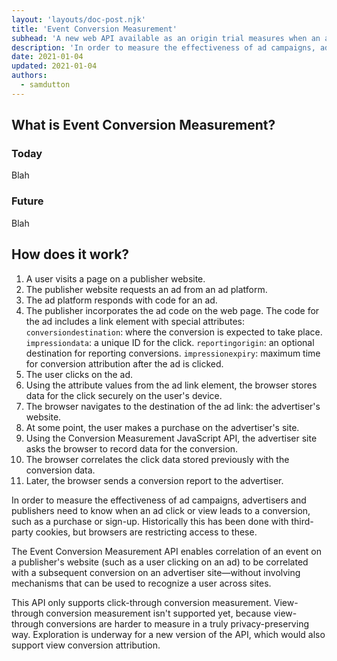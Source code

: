 ```yaml
---
layout: 'layouts/doc-post.njk'
title: 'Event Conversion Measurement'
subhead: 'A new web API available as an origin trial measures when an ad click leads to a conversion, without using cross-site identifiers.'
description: 'In order to measure the effectiveness of ad campaigns, advertisers and publishers need to know when an ad click or view leads to a conversion, such as a purchase or sign-up. Historically, this has been done with third-party cookies. Now, the Event Conversion Measurement API enables the correlation of an event on a publisher's website with a subsequent conversion on an advertiser site without involving mechanisms that can be used to recognize a user across sites.'
date: 2021-01-04
updated: 2021-01-04
authors:
  - samdutton
---
```


## What is Event Conversion Measurement?

### Today
Blah

### Future
Blah

## How does it work?

1. A user visits a page on a publisher website.
1. The publisher website requests an ad from an ad platform.
1. The ad platform responds with code for an ad. 
1. The publisher incorporates the ad code on the web page. The code for the ad includes a link element with special attributes: 
`conversiondestination`: where the conversion is expected to take place. 
`impressiondata`: a unique ID for the click.
`reportingorigin`: an optional destination for reporting conversions.
`impressionexpiry`: maximum time for conversion attribution after the ad is clicked.
1. The user clicks on the ad.
1. Using the attribute values from the ad link element, the browser stores data for the click securely on the user's device. 
1. The browser navigates to the destination of the ad link: the advertiser's website.
1. At some point, the user makes a purchase on the advertiser's site.
1. Using the Conversion Measurement JavaScript API, the advertiser site asks the browser to record data for the conversion.
1. The browser correlates the click data stored previously with the conversion data.
1. Later, the browser sends a conversion report to the advertiser.

In order to measure the effectiveness of ad campaigns, advertisers and publishers need to know when an ad click or view leads to a conversion, such as a purchase or sign-up. Historically this has been done with third-party cookies, but browsers are restricting access to these.

The Event Conversion Measurement API enables correlation of an event on a publisher's website (such as a user clicking on an ad) to be correlated with a subsequent conversion on an advertiser site—without involving mechanisms that can be used to recognize a user across sites.

This API only supports click-through conversion measurement. View-through conversion measurement isn't supported yet, because view-through conversions are harder to measure in a truly privacy-preserving way. Exploration is underway for a new version of the API, which would also support view conversion attribution.
